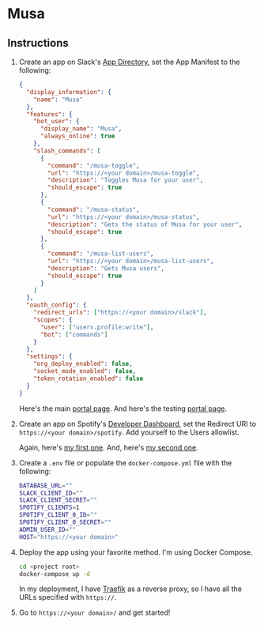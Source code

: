 # Musa

## Instructions

1. Create an app on Slack's [App Directory](https://api.slack.com/apps), set the App Manifest to the following:

   ```json
   {
     "display_information": {
       "name": "Musa"
     },
     "features": {
       "bot_user": {
         "display_name": "Musa",
         "always_online": true
       },
       "slash_commands": [
         {
           "command": "/musa-toggle",
           "url": "https://<your domain>/musa-toggle",
           "description": "Toggles Musa for your user",
           "should_escape": true
         },
         {
           "command": "/musa-status",
           "url": "https://<your domain>/musa-status",
           "description": "Gets the status of Musa for your user",
           "should_escape": true
         },
         {
           "command": "/musa-list-users",
           "url": "https://<your domain>/musa-list-users",
           "description": "Gets Musa users",
           "should_escape": true
         }
       ]
     },
     "oauth_config": {
       "redirect_urls": ["https://<your domain>/slack"],
       "scopes": {
         "user": ["users.profile:write"],
         "bot": ["commands"]
       }
     },
     "settings": {
       "org_deploy_enabled": false,
       "socket_mode_enabled": false,
       "token_rotation_enabled": false
     }
   }
   ```

   Here's the main [portal page](https://app.slack.com/app-settings/T0266FRGM/A029BHJDY1L/app-manifest).
   And here's the testing [portal page](https://app.slack.com/app-settings/TBQLP23S6/A05DPVCRLTZ/app-manifest).

2. Create an app on Spotify's [Developer Dashboard](https://developer.spotify.com/dashboard/applications), set the Redirect URI to `https://<your domain>/spotify`. Add yourself to the Users allowlist.

   Again, here's [my first one](https://developer.spotify.com/dashboard/d0cd7594dd0c4d228b83b0807f23c271/users).
   And, here's [my second one](https://developer.spotify.com/dashboard/bdface8ba75c402b9bda1ee896cd4eec/settings).

3. Create a `.env` file or populate the `docker-compose.yml` file with the following:

   ```bash
   DATABASE_URL=""
   SLACK_CLIENT_ID=""
   SLACK_CLIENT_SECRET=""
   SPOTIFY_CLIENTS=1
   SPOTIFY_CLIENT_0_ID=""
   SPOTIFY_CLIENT_0_SECRET=""
   ADMIN_USER_ID=""
   HOST="https://<your domain>"
   ```

4. Deploy the app using your favorite method. I'm using Docker Compose.

   ```bash
   cd <project root>
   docker-compose up -d
   ```

   In my deployment, I have [Traefik](https://traefik.io/) as a reverse proxy, so I have all the URLs specified with `https://`.

5. Go to `https://<your domain>/` and get started!
